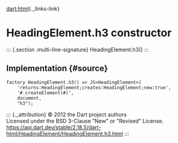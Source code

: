 [dart:html](../../dart-html/dart-html-library){._links-link}

HeadingElement.h3 constructor
=============================

::: {.section .multi-line-signature}
HeadingElement.h3()
:::

Implementation {#source}
--------------

``` {.language-dart data-language="dart"}
factory HeadingElement.h3() => JS<HeadingElement>(
    'returns:HeadingElement;creates:HeadingElement;new:true',
    '#.createElement(#)',
    document,
    "h3");
```

::: {._attribution}
© 2012 the Dart project authors\
Licensed under the BSD 3-Clause \"New\" or \"Revised\" License.\
<https://api.dart.dev/stable/2.18.5/dart-html/HeadingElement/HeadingElement.h3.html>
:::
